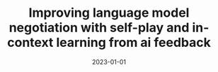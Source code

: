 ---
title: "Improving language model negotiation with self-play and in-context learning from ai feedback"
collection: publications
permalink: /publication/2023-01-01-Improving-language-model-negotiation-with-self-play-and-in-context-learning-from-ai-feedback
date: 2023-01-01
venue: 'arXiv preprint arXiv:2305.10142'
---
